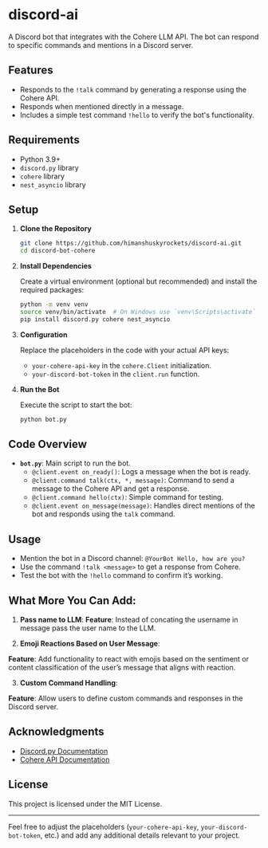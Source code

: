 # discord-ai

A Discord bot that integrates with the Cohere LLM API. The bot can respond to specific commands and mentions in a Discord server.

## Features

- Responds to the `!talk` command by generating a response using the Cohere API.
- Responds when mentioned directly in a message.
- Includes a simple test command `!hello` to verify the bot's functionality.

## Requirements

- Python 3.9+
- `discord.py` library
- `cohere` library
- `nest_asyncio` library

## Setup
 
1. **Clone the Repository**

   ```bash
   git clone https://github.com/himanshuskyrockets/discord-ai.git
   cd discord-bot-cohere
   ```

2. **Install Dependencies** 

   Create a virtual environment (optional but recommended) and install the required packages:

   ```bash
   python -m venv venv
   source venv/bin/activate  # On Windows use `venv\Scripts\activate`
   pip install discord.py cohere nest_asyncio
   ```

3. **Configuration**

   Replace the placeholders in the code with your actual API keys:
   - `your-cohere-api-key` in the `cohere.Client` initialization.
   - `your-discord-bot-token` in the `client.run` function.

4. **Run the Bot**

   Execute the script to start the bot:

   ```bash
   python bot.py
   ```

## Code Overview

- **`bot.py`**: Main script to run the bot.
  - `@client.event on_ready()`: Logs a message when the bot is ready.
  - `@client.command talk(ctx, *, message)`: Command to send a message to the Cohere API and get a response.
  - `@client.command hello(ctx)`: Simple command for testing.
  - `@client.event on_message(message)`: Handles direct mentions of the bot and responds using the `talk` command.

## Usage

- Mention the bot in a Discord channel: `@YourBot Hello, how are you?`
- Use the command `!talk <message>` to get a response from Cohere.
- Test the bot with the `!hello` command to confirm it’s working.


## What More You Can Add:
1. **Pass name to LLM**:
**Feature**: Instead of concating the username in message pass the user name to the LLM.

2. **Emoji Reactions Based on User Message**:

**Feature**: Add functionality to react with emojis based on the sentiment or content classification of the user’s message that aligns with reaction.

3. **Custom Command Handling**:

**Feature**: Allow users to define custom commands and responses in the Discord server.

## Acknowledgments

- [Discord.py Documentation](https://discordpy.readthedocs.io/)
- [Cohere API Documentation](https://cohere.ai/docs/)

## License

This project is licensed under the MIT License.

---

Feel free to adjust the placeholders (`your-cohere-api-key`, `your-discord-bot-token`, etc.) and add any additional details relevant to your project.
